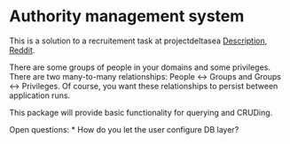 Authority management system
===========================

This is a solution to a recruitement task at projectdeltasea
[Description](https://github.com/projectdeltasea/projectdelta/blob/master/README.md),
[Reddit](http://www.reddit.com/r/haskell/comments/1timmt/rebuild_a_million_customer_company_from_php_to/).

There are some groups of people in your domains and some privileges.
There are two many-to-many relationships: People <-> Groups and
Groups <-> Privileges. Of course, you want these relationships to
persist between application runs.

This package will provide basic functionality for querying and CRUDing.

Open questions:
    * How do you let the user configure DB layer?

